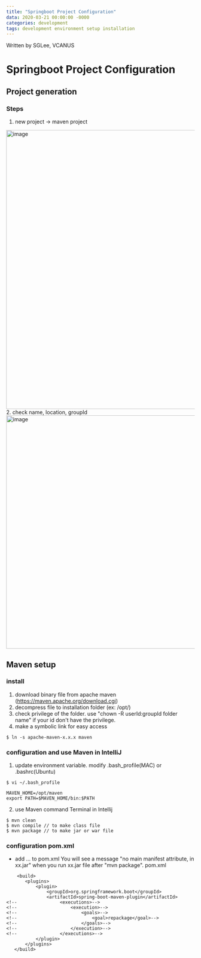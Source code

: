 ```yaml
---
title: "Springboot Project Configuration"
data: 2020-03-21 00:00:00 -0000
categories: development 
tags: development environment setup installation 
---
```


Written by SGLee, VCANUS

# Springboot Project Configuration

## Project generation
### Steps
 1. new project -> maven project
 <img width="746" alt="image" src="https://user-images.githubusercontent.com/44759045/77221248-85583c80-6b8b-11ea-8bf6-4d29ffe627ad.png">
 2. check name, location, groupId
 <img width="624" alt="image" src="https://user-images.githubusercontent.com/44759045/77221313-09122900-6b8c-11ea-9809-3f9aa24cdf89.png">

## Maven setup
### install
 1. download binary file from apache maven (https://maven.apache.org/download.cgi)
 2. decompress file to installation folder (ex: /opt/)
 3. check privilege of the folder. use "chown -R userId:groupId folder name" if your id don't have the privilege.
 4. make a symbolic link for easy access
 ```
 $ ln -s apache-maven-x.x.x maven
 ```
### configuration and use Maven in IntelliJ
 1. update environment variable. modify .bash_profile(MAC) or .bashrc(Ubuntu)
 ```
 $ vi ~/.bash_profile
 ```
 ```
 MAVEN_HOME=/opt/maven
 export PATH=$MAVEN_HOME/bin:$PATH
 ```
 2. use Maven command Terminal in Intellij
 ```
 $ mvn clean
 $ mvn compile // to make class file
 $ mvn package // to make jar or war file
 ```
### configuration pom.xml
 - add <build><plugins><plubin>... to pom.xml
 You will see a message "no main manifest attribute, in xx.jar" when you run xx.jar file after "mvn package".
 pom.xml
 ```
     <build>
        <plugins>
            <plugin>
                <groupId>org.springframework.boot</groupId>
                <artifactId>spring-boot-maven-plugin</artifactId>
<!--                <executions>-->
<!--                    <execution>-->
<!--                        <goals>-->
<!--                            <goal>repackage</goal>-->
<!--                        </goals>-->
<!--                    </execution>-->
<!--                </executions>-->
            </plugin>
        </plugins>
    </build>
 ```
